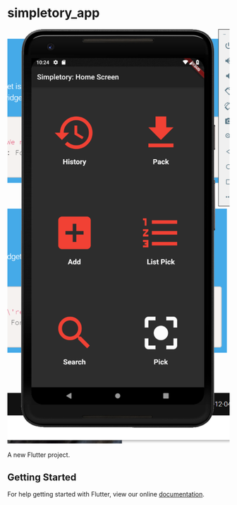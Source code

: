 # simpletory_app

![screenshot1](Screenshots/2019-01-05_10h25_08.png)

A new Flutter project.

## Getting Started

For help getting started with Flutter, view our online
[documentation](https://flutter.io/).
